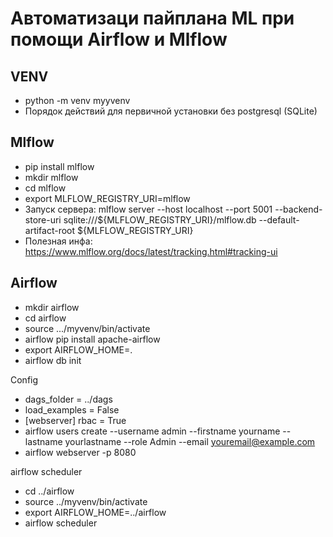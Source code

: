 # Автоматизаци пайплана ML при помощи Airflow и Mlflow

## VENV
- python -m venv myyvenv
- Порядок действий для первичной установки без postgresql (SQLite)

## Mlflow
- pip install mlflow
- mkdir mlflow 
- cd mlflow
- export MLFLOW_REGISTRY_URI=mlflow
- Запуск сервера: mlflow server --host localhost --port 5001 --backend-store-uri sqlite:///${MLFLOW_REGISTRY_URI}/mlflow.db --default-artifact-root ${MLFLOW_REGISTRY_URI}
- Полезная инфа: https://www.mlflow.org/docs/latest/tracking.html#tracking-ui

## Airflow
- mkdir airflow
- cd airflow
- source .../myvenv/bin/activate
- airflow pip install apache-airflow
- export AIRFLOW_HOME=.
- airflow db init

Config
- dags_folder = ../dags
- load_examples = False
- [webserver] rbac = True
- airflow users create --username admin --firstname yourname --lastname yourlastname --role Admin --email youremail@example.com
- airflow webserver -p 8080


airflow scheduler

- cd ../airflow
- source ../myvenv/bin/activate
- export AIRFLOW_HOME=../airflow
- airflow scheduler
